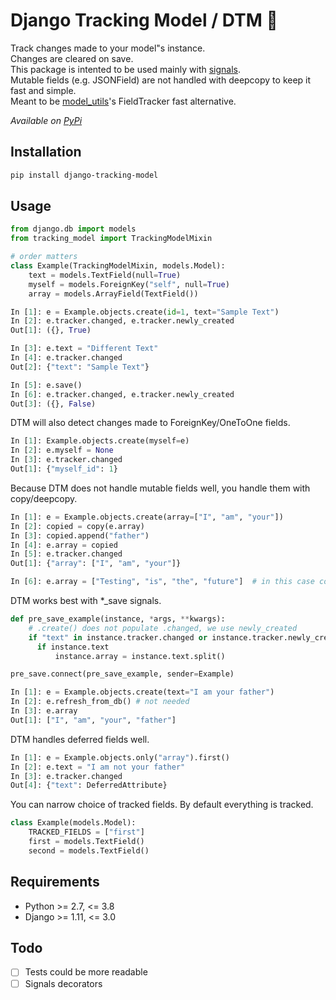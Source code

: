 # Django Tracking Model / DTM 🏁
Track changes made to your model"s instance.  
Changes are cleared on save.  
This package is intented to be used mainly with [signals](https://seddonym.me/2018/05/04/django-signals/).  
Mutable fields (e.g. JSONField) are not handled with deepcopy to keep it fast and simple.  
Meant to be [model_utils](https://github.com/jazzband/django-model-utils)'s FieldTracker fast alternative.

*Available on [PyPi](https://pypi.org/project/django-tracking-model/)*  

## Installation
```sh
pip install django-tracking-model
```

## Usage
```python
from django.db import models
from tracking_model import TrackingModelMixin

# order matters
class Example(TrackingModelMixin, models.Model):
    text = models.TextField(null=True)
    myself = models.ForeignKey("self", null=True)
    array = models.ArrayField(TextField())
```
```python
In [1]: e = Example.objects.create(id=1, text="Sample Text")
In [2]: e.tracker.changed, e.tracker.newly_created
Out[1]: ({}, True)

In [3]: e.text = "Different Text"
In [4]: e.tracker.changed
Out[2]: {"text": "Sample Text"}

In [5]: e.save()
In [6]: e.tracker.changed, e.tracker.newly_created
Out[3]: ({}, False)
```
DTM will also detect changes made to ForeignKey/OneToOne fields.
```python
In [1]: Example.objects.create(myself=e)
In [2]: e.myself = None
In [3]: e.tracker.changed
Out[1]: {"myself_id": 1}
```
Because DTM does not handle mutable fields well, you handle them with copy/deepcopy.
```python
In [1]: e = Example.objects.create(array=["I", "am", "your"])
In [2]: copied = copy(e.array)
In [3]: copied.append("father")
In [4]: e.array = copied
In [5]: e.tracker.changed
Out[1]: {"array": ["I", "am", "your"]}

In [6]: e.array = ["Testing", "is", "the", "future"]  # in this case copy not needed
```
DTM works best with \*\_save signals.
```python
def pre_save_example(instance, *args, **kwargs):
    # .create() does not populate .changed, we use newly_created
    if "text" in instance.tracker.changed or instance.tracker.newly_created:
      if instance.text
          instance.array = instance.text.split()

pre_save.connect(pre_save_example, sender=Example)
```
```python
In [1]: e = Example.objects.create(text="I am your father")
In [2]: e.refresh_from_db() # not needed
In [3]: e.array
Out[1]: ["I", "am", "your", "father"]
```
DTM handles deferred fields well.
```python
In [1]: e = Example.objects.only("array").first()
In [2]: e.text = "I am not your father" 
In [3]: e.tracker.changed
Out[4]: {"text": DeferredAttribute}
```
You can narrow choice of tracked fields. By default everything is tracked.
```python
class Example(models.Model):
    TRACKED_FIELDS = ["first"]
    first = models.TextField()
    second = models.TextField()
```

## Requirements
 * Python >= 2.7, <= 3.8
 * Django >= 1.11, <= 3.0

## Todo
- [ ] Tests could be more readable
- [ ] Signals decorators
